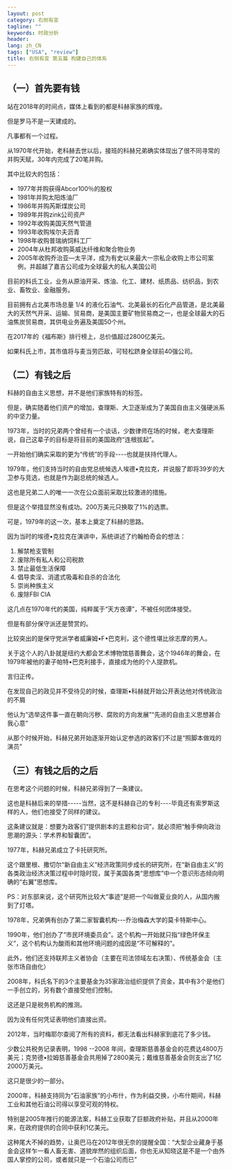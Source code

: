 ```yaml
---
layout: post
category: 右侧有变
tagline: ""
keywords: 时政分析
header:
lang: zh_CN 
tags: ["USA", "review"]
title: 右侧有变 第五篇 构建自己的体系
---
```


## （一）首先要有钱

站在2018年的时间点，媒体上看到的都是科赫家族的辉煌。

但是罗马不是一天建成的。

凡事都有一个过程。

从1970年代开始，老科赫去世以后，接班的科赫兄弟确实体现出了很不同寻常的并购天赋，30年内完成了20笔并购。

其中比较大的包括：

- 1977年并购获得Abcor100％的股权
- 1981年并购太阳炼油厂
- 1986年并购芮斯煤炭公司 
- 1989年并购zink公司资产
- 1992年收购美国天然气管道
- 1993年收购埃尔夫沥青
- 1998年收购普瑞纳饲料工厂
- 2004年从杜邦收购英威达纤维和聚合物业务
- 2005年收购乔治亚—太平洋，成为有史以来最大一宗私企收购上市公司案例，并超越了嘉吉公司成为全球最大的私人美国公司

目前的科氏工业，业务从原油开采、炼油、化工、建材、纸质品、纺织品，到农业、畜牧业、金融服务。

目前拥有占北美市场总量 1/4 的液化石油气、北美最长的石化产品管道，是北美最大的天然气开采、运输、贸易商，是美国主要矿物贸易商之一，也是全球最大的石油焦炭贸易商，其供电业务遍及美国50个州。

在2017年的《福布斯》排行榜上，总价值超过2800亿美元。

如果科氏上市，其市值将与麦当劳匹敌，可轻松跻身全球前40强公司。

## （二）有钱之后

科赫的自由主义思想，并不是他们家族特有的标签。

但是，确实随着他们资产的增加，查理斯、大卫逐渐成为了美国自由主义强硬派系的中坚力量。

1973年，当时的兄弟两个曾经有一个谈话，少数律师在场的时候，老大查理斯说，自己这辈子的目标是将目前的美国政府“连根拔起”。

一开始他们确实采取的更为“传统”的手段----也就是扶持代理人。

1979年，他们支持当时的自由党总统候选人埃德•克拉克，并说服了即将39岁的大卫参与竞选，也就是作为副总统的候选人。

这也是兄弟二人的唯一一次在公众面前采取比较激进的措施。

但是这个举措显然没有成功。200万美元只换取了1%的选票。

可是，1979年的这一次，基本上奠定了科赫的思路。

因为当时的埃德•克拉克在演讲中，系统讲述了约翰柏奇会的想法：

1. 解禁枪支管制
2. 废除所有私人和公司税款
3. 禁止最低生活保障
4. 倡导卖淫、消遣式吸毒和自杀的合法化
5. 崇尚种族主义
6. 废除FBI CIA

这几点在1970年代的美国，纯粹属于“天方夜谭”，不被任何团体接受。

但是有部分保守派还是赞赏的。

比较突出的是保守党派学者威廉姆•F•巴克利，这个德性堪比徐志摩的男人。

关于这个人的八卦就是纽约大都会艺术博物馆慈善舞会，这个1946年的舞会，在1979年被他的妻子帕特•巴克利接手，直接成为他的个人提款机。

言归正传。

在发现自己的政见并不受待见的时候，查理斯•科赫就开始公开表达他对传统政治的不屑

他认为“选举这件事一直在朝向污秽、腐败的方向发展”“先进的自由主义思想甚合我心意”

从那个时候开始，科赫兄弟开始逐渐开始认定参选的政客们不过是“照脚本做戏的演员”

## （三）有钱之后的之后

在思考这个问题的时候，科赫兄弟得到了一条建议。

这也是科赫后来的举措-----当然，这不是科赫自己的专利----毕竟还有索罗斯这样的人，他们也接受了同样的建议。

这条建议就是：想要为政客们“提供剧本的主题和台词”，就必须把“触手伸向政治思潮的源头：学术界和智囊团”。

1977年，科赫兄弟成立了卡托研究所。

这个跟里根、撒切尔“新自由主义”经济政策同步成长的研究所，在“新自由主义”的各类政治经济决策过程中时隐时现，属于美国各类“思想库”中一个意识形态倾向明确的“右翼”思想库。

PS：对东部来说，这个研究所比较大“事迹”是把一个叫做夏业良的人，从国内搬到了灯塔。

1978年，兄弟俩有创办了第二家智囊机构---乔治梅森大学的莫卡特斯中心。

1990年，他们创办了“市民环境委员会”。这个机构一开始就只指“绿色环保主义”，这个机构认为酸雨和其他环境问题的成因是“不可解释的”。

此外，他们还支持联邦主义者协会（主要在司法领域左右决策）、传统基金会（主张市场自由化）

2008年，科氏名下的3个主要基金为35家政治组织提供了资金，其中有3个是他们一手创立的，另有数个直接受他们控制。

这还是只是税务机构的推测。

因为没有任何凭证表明他们直接出资。

2012年，当时梅耶尔查阅了所有的资料，都无法看出科赫家到底花了多少钱。

少数公共税务记录表明，1998 --2008 年间，查理斯慈善基金会的花费达4800万美元；克劳德•拉姆慈善基金会共用掉了2800美元；戴维慈善基金会则支出了1亿2000万美元。

这只是很少的一部分。

2000年，科赫支持同为“石油家族”的小布什，作为利益交换，小布什期间，科赫工业和其他石油公司得以享受可观的特权。

特别是2005年推行的能源法案，科赫工业获取了巨额政府补贴，并且从2000年来，在政府提供的合同中获利1亿美元。

这种尾大不掉的趋势，让奥巴马在2012年很无奈的提醒全国：“大型企业藏身于基金会这样乍一看人畜无害、道貌岸然的组织后面，你也无从知晓这是不是一个由外国人掌控的公司，或者就只是一个石油公司而已”
  
